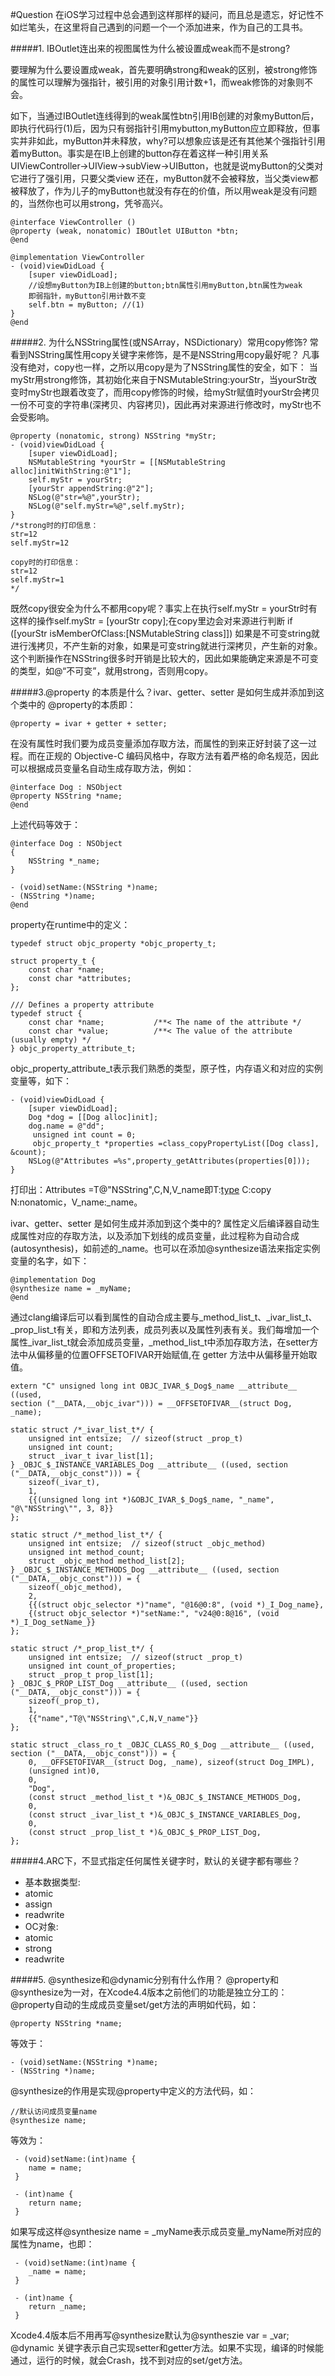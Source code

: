 #Question
在iOS学习过程中总会遇到这样那样的疑问，而且总是遗忘，好记性不如烂笔头，在这里将自己遇到的问题一个一个添加进来，作为自己的工具书。

#####1. IBOutlet连出来的视图属性为什么被设置成weak而不是strong?

要理解为什么要设置成weak，首先要明确strong和weak的区别，被strong修饰的属性可以理解为强指针，被引用的对象引用计数+1，而weak修饰的对象则不会。

如下，当通过IBOutlet连线得到的weak属性btn引用IB创建的对象myButton后，即执行代码行(1)后，因为只有弱指针引用mybutton,myButton应立即释放，但事实并非如此，myButton并未释放，why?可以想象应该是还有其他某个强指针引用着myButton。事实是在IB上创建的button存在着这样一种引用关系UIViewController->UIView->subView->UIButton，也就是说myButton的父类对它进行了强引用，只要父类view
还在，myButton就不会被释放，当父类view都被释放了，作为儿子的myButton也就没有存在的价值，所以用weak是没有问题的，当然你也可以用strong，凭爷高兴。

```objc
@interface ViewController ()
@property (weak, nonatomic) IBOutlet UIButton *btn;
@end

@implementation ViewController
- (void)viewDidLoad {
    [super viewDidLoad];
    //设想myButton为IB上创建的button;btn属性引用myButton,btn属性为weak      
    即弱指针，myButton引用计数不变
    self.btn = myButton; //(1)
}
@end

```

#####2. 为什么NSString属性(或NSArray，NSDictionary）常用copy修饰?
常看到NSString属性用copy关键字来修饰，是不是NSString用copy最好呢？
凡事没有绝对，copy也一样，之所以用copy是为了NSString属性的安全，如下：
当myStr用strong修饰，其初始化来自于NSMutableString:yourStr，当yourStr改变时myStr也跟着改变了，而用copy修饰的时候，给myStr赋值时yourStr会拷贝一份不可变的字符串(深拷贝、内容拷贝)，因此再对来源进行修改时，myStr也不会受影响。
```objc
@property (nonatomic, strong) NSString *myStr;
- (void)viewDidLoad {
    [super viewDidLoad];
    NSMutableString *yourStr = [[NSMutableString alloc]initWithString:@"1"];
    self.myStr = yourStr;
    [yourStr appendString:@"2"];
    NSLog(@"str=%@",yourStr);
    NSLog(@"self.myStr=%@",self.myStr);
}
/*strong时的打印信息：
str=12
self.myStr=12

copy时的打印信息：
str=12
self.myStr=1
*/

```
既然copy很安全为什么不都用copy呢？事实上在执行self.myStr = yourStr时有这样的操作self.myStr = [yourStr copy];在copy里边会对来源进行判断
if ([yourStr isMemberOfClass:[NSMutableString class]])
如果是不可变string就进行浅拷贝，不产生新的对象，如果是可变string就进行深拷贝，产生新的对象。这个判断操作在NSString很多时开销是比较大的，因此如果能确定来源是不可变的类型，如@“不可变”，就用strong，否则用copy。


#####3.@property 的本质是什么？ivar、getter、setter 是如何生成并添加到这个类中的
@property的本质即：
```objc
@property = ivar + getter + setter;
```
在没有属性时我们要为成员变量添加存取方法，而属性的到来正好封装了这一过程。而在正规的 Objective-C 编码风格中，存取方法有着严格的命名规范，因此可以根据成员变量名自动生成存取方法，例如：
```objc
@interface Dog : NSObject
@property NSString *name;
@end
```
上述代码等效于：
```objc
@interface Dog : NSObject
{
    NSString *_name;
}

- (void)setName:(NSString *)name;
- (NSString *)name;
@end
```
property在runtime中的定义：
```objc
typedef struct objc_property *objc_property_t;

struct property_t {
    const char *name;
    const char *attributes;
};

/// Defines a property attribute
typedef struct {
    const char *name;           /**< The name of the attribute */
    const char *value;          /**< The value of the attribute (usually empty) */
} objc_property_attribute_t;
```
objc_property_attribute_t表示我们熟悉的类型，原子性，内存语义和对应的实例变量等，如下：
```objc
- (void)viewDidLoad {
    [super viewDidLoad];
    Dog *dog = [[Dog alloc]init];
    dog.name = @"dd";
     unsigned int count = 0;
     objc_property_t *properties =class_copyPropertyList([Dog class], &count);
    NSLog(@"Attributes =%s",property_getAttributes(properties[0]));
}
```
打印出：Attributes =T@"NSString",C,N,V_name即T:[type][1] C:copy N:nonatomic，V_name:_name。

ivar、getter、setter 是如何生成并添加到这个类中的?
属性定义后编译器自动生成属性对应的存取方法，以及添加下划线的成员变量，此过程称为自动合成(autosynthesis)，如前述的_name。也可以在添加@synthesize语法来指定实例变量的名字，如下：
```objc
@implementation Dog
@synthesize name = _myName;
@end
```

通过clang编译后可以看到属性的自动合成主要与_method_list_t、_ivar_list_t、_prop_list_t有关，即和方法列表，成员列表以及属性列表有关。我们每增加一个属性_ivar_list_t就会添加成员变量，_method_list_t中添加存取方法，在setter方法中从偏移量的位置OFFSETOFIVAR开始赋值,在 getter 方法中从偏移量开始取值。
```objc
extern "C" unsigned long int OBJC_IVAR_$_Dog$_name __attribute__ ((used, 
section ("__DATA,__objc_ivar"))) = __OFFSETOFIVAR__(struct Dog, _name);

static struct /*_ivar_list_t*/ {
	unsigned int entsize;  // sizeof(struct _prop_t)
	unsigned int count;
	struct _ivar_t ivar_list[1];
} _OBJC_$_INSTANCE_VARIABLES_Dog __attribute__ ((used, section ("__DATA,__objc_const"))) = {
	sizeof(_ivar_t),
	1,
	{{(unsigned long int *)&OBJC_IVAR_$_Dog$_name, "_name", "@\"NSString\"", 3, 8}}
};

static struct /*_method_list_t*/ {
	unsigned int entsize;  // sizeof(struct _objc_method)
	unsigned int method_count;
	struct _objc_method method_list[2];
} _OBJC_$_INSTANCE_METHODS_Dog __attribute__ ((used, section ("__DATA,__objc_const"))) = {
	sizeof(_objc_method),
	2,
	{{(struct objc_selector *)"name", "@16@0:8", (void *)_I_Dog_name},
	{(struct objc_selector *)"setName:", "v24@0:8@16", (void *)_I_Dog_setName_}}
};

static struct /*_prop_list_t*/ {
	unsigned int entsize;  // sizeof(struct _prop_t)
	unsigned int count_of_properties;
	struct _prop_t prop_list[1];
} _OBJC_$_PROP_LIST_Dog __attribute__ ((used, section ("__DATA,__objc_const"))) = {
	sizeof(_prop_t),
	1,
	{{"name","T@\"NSString\",C,N,V_name"}}
};

static struct _class_ro_t _OBJC_CLASS_RO_$_Dog __attribute__ ((used, section ("__DATA,__objc_const"))) = {
	0, __OFFSETOFIVAR__(struct Dog, _name), sizeof(struct Dog_IMPL), 
	(unsigned int)0, 
	0, 
	"Dog",
	(const struct _method_list_t *)&_OBJC_$_INSTANCE_METHODS_Dog,
	0, 
	(const struct _ivar_list_t *)&_OBJC_$_INSTANCE_VARIABLES_Dog,
	0, 
	(const struct _prop_list_t *)&_OBJC_$_PROP_LIST_Dog,
};
```


[1]:https://developer.apple.com/library/content/documentation/Cocoa/Conceptual/ObjCRuntimeGuide/Articles/ocrtTypeEncodings.html#//apple_ref/doc/uid/TP40008048-CH100-SW1

#####4.ARC下，不显式指定任何属性关键字时，默认的关键字都有哪些？
- 基本数据类型:
 - atomic
 - assign
 - readwrite
- OC对象:
 - atomic
 - strong
 - readwrite

#####5. @synthesize和@dynamic分别有什么作用？
@property和@synthesize为一对，在Xcode4.4版本之前他们的功能是独立分工的：@property自动的生成成员变量set/get方法的声明如代码，如：
```objc
@property NSString *name;
```
等效于：
```objc
- (void)setName:(NSString *)name;
- (NSString *)name;
```
@synthesize的作用是实现@property中定义的方法代码，如：
```objc
//默认访问成员变量name
@synthesize name;
```
等效为：
```objc
 - (void)setName:(int)name {
    name = name;
 }
 
 - (int)name {
    return name;
 }
```
如果写成这样@synthesize name = _myName表示成员变量_myName所对应的属性为name，也即：
```objc
 - (void)setName:(int)name {
    _name = name;
 }
 
 - (int)name {
    return _name;
 }
```
Xcode4.4版本后不用再写@synthesize默认为@syntheszie var = _var;
@dynamic 关键字表示自己实现setter和getter方法。如果不实现，编译的时候能通过，运行的时候，就会Crash，找不到对应的set/get方法。
